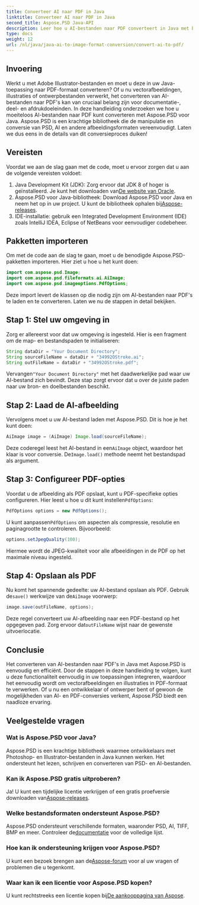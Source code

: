 ```yaml
---
title: Converteer AI naar PDF in Java
linktitle: Converteer AI naar PDF in Java
second_title: Aspose.PSD Java-API
description: Leer hoe u AI-bestanden naar PDF converteert in Java met behulp van Aspose.PSD. Volg onze gedetailleerde, stapsgewijze handleiding om uw bestandsconversies efficiënt te beheren.
type: docs
weight: 12
url: /nl/java/java-ai-to-image-format-conversion/convert-ai-to-pdf/
---
```

## Invoering
Werkt u met Adobe Illustrator-bestanden en moet u deze in uw Java-toepassing naar PDF-formaat converteren? Of u nu vectorafbeeldingen, illustraties of ontwerpbestanden verwerkt, het converteren van AI-bestanden naar PDF's kan van cruciaal belang zijn voor documentatie-, deel- en afdrukdoeleinden. In deze handleiding onderzoeken we hoe u moeiteloos AI-bestanden naar PDF kunt converteren met Aspose.PSD voor Java. Aspose.PSD is een krachtige bibliotheek die de manipulatie en conversie van PSD, AI en andere afbeeldingsformaten vereenvoudigt. Laten we dus eens in de details van dit conversieproces duiken!
## Vereisten
Voordat we aan de slag gaan met de code, moet u ervoor zorgen dat u aan de volgende vereisten voldoet:
1.  Java Development Kit (JDK): Zorg ervoor dat JDK 8 of hoger is geïnstalleerd. Je kunt het downloaden van[De website van Oracle](https://www.oracle.com/java/technologies/javase-downloads.html).
2.  Aspose.PSD voor Java-bibliotheek: Download Aspose.PSD voor Java en neem het op in uw project. U kunt de bibliotheek ophalen bij[Aspose-releases](https://releases.aspose.com/psd/java/).
3. IDE-installatie: gebruik een Integrated Development Environment (IDE) zoals IntelliJ IDEA, Eclipse of NetBeans voor eenvoudiger codebeheer.
## Pakketten importeren
Om met de code aan de slag te gaan, moet u de benodigde Aspose.PSD-pakketten importeren. Hier ziet u hoe u het kunt doen:
```java
import com.aspose.psd.Image;
import com.aspose.psd.fileformats.ai.AiImage;
import com.aspose.psd.imageoptions.PdfOptions;
```
Deze import levert de klassen op die nodig zijn om AI-bestanden naar PDF's te laden en te converteren. Laten we nu de stappen in detail bekijken.

## Stap 1: Stel uw omgeving in
Zorg er allereerst voor dat uw omgeving is ingesteld. Hier is een fragment om de map- en bestandspaden te initialiseren:
```java
String dataDir = "Your Document Directory"; 
String sourceFileName = dataDir + "34992OStroke.ai";
String outFileName = dataDir + "34992OStroke.pdf";
```
 Vervangen`"Your Document Directory"` met het daadwerkelijke pad waar uw AI-bestand zich bevindt. Deze stap zorgt ervoor dat u over de juiste paden naar uw bron- en doelbestanden beschikt.
## Stap 2: Laad de AI-afbeelding
Vervolgens moet u uw AI-bestand laden met Aspose.PSD. Dit is hoe je het kunt doen:
```java
AiImage image = (AiImage) Image.load(sourceFileName);
```
 Deze coderegel leest het AI-bestand in een`AiImage` object, waardoor het klaar is voor conversie. De`Image.load()` methode neemt het bestandspad als argument.
## Stap 3: Configureer PDF-opties
Voordat u de afbeelding als PDF opslaat, kunt u PDF-specifieke opties configureren. Hier leest u hoe u dit kunt instellen`PdfOptions`:
```java
PdfOptions options = new PdfOptions();
```
 U kunt aanpassen`PdfOptions` om aspecten als compressie, resolutie en paginagrootte te controleren. Bijvoorbeeld:
```java
options.setJpegQuality(100);
```
Hiermee wordt de JPEG-kwaliteit voor alle afbeeldingen in de PDF op het maximale niveau ingesteld.
## Stap 4: Opslaan als PDF
 Nu komt het spannende gedeelte: uw AI-bestand opslaan als PDF. Gebruik de`save()` werkwijze van de`AiImage` voorwerp:
```java
image.save(outFileName, options);
```
 Deze regel converteert uw AI-afbeelding naar een PDF-bestand op het opgegeven pad. Zorg ervoor dat`outFileName` wijst naar de gewenste uitvoerlocatie.

## Conclusie
Het converteren van AI-bestanden naar PDF's in Java met Aspose.PSD is eenvoudig en efficiënt. Door de stappen in deze handleiding te volgen, kunt u deze functionaliteit eenvoudig in uw toepassingen integreren, waardoor het eenvoudig wordt om vectorafbeeldingen en illustraties in PDF-formaat te verwerken. Of u nu een ontwikkelaar of ontwerper bent of gewoon de mogelijkheden van AI- en PDF-conversies verkent, Aspose.PSD biedt een naadloze ervaring.
## Veelgestelde vragen
### Wat is Aspose.PSD voor Java?
Aspose.PSD is een krachtige bibliotheek waarmee ontwikkelaars met Photoshop- en Illustrator-bestanden in Java kunnen werken. Het ondersteunt het lezen, schrijven en converteren van PSD- en AI-bestanden.
### Kan ik Aspose.PSD gratis uitproberen?
 Ja! U kunt een tijdelijke licentie verkrijgen of een gratis proefversie downloaden van[Aspose-releases](https://releases.aspose.com/psd/java/).
### Welke bestandsformaten ondersteunt Aspose.PSD?
 Aspose.PSD ondersteunt verschillende formaten, waaronder PSD, AI, TIFF, BMP en meer. Controleer de[documentatie](https://reference.aspose.com/psd/java/) voor de volledige lijst.
### Hoe kan ik ondersteuning krijgen voor Aspose.PSD?
 U kunt een bezoek brengen aan de[Aspose-forum](https://forum.aspose.com/c/psd/34) voor al uw vragen of problemen die u tegenkomt.
### Waar kan ik een licentie voor Aspose.PSD kopen?
 U kunt rechtstreeks een licentie kopen bij[De aankooppagina van Aspose](https://purchase.aspose.com/buy).